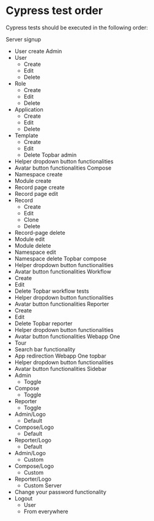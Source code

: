 # Cypress test order

Cypress tests should be executed in the following order:

Server signup
  - User create
Admin
  - User
    - Create
    - Edit
    - Delete
  - Role
    - Create
    - Edit
    - Delete
  - Application
    - Create
    - Edit
    - Delete
  - Template
    - Create
    - Edit
    - Delete
Topbar admin
  - Helper dropdown button functionalities
  - Avatar button functionalities
Compose
  - Namespace create
  - Module create
  - Record page create
  - Record page edit
  - Record
    - Create
    - Edit
    - Clone
    - Delete
  - Record-page delete
  - Module edit
  - Module delete
  - Namespace edit
  - Namespace delete
Topbar compose
  - Helper dropdown button functionalities
  - Avatar button functionalities
Workflow
  - Create
  - Edit
  - Delete
Topbar workflow tests
  - Helper dropdown button functionalities
  - Avatar button functionalities
Reporter
  - Create
  - Edit
  - Delete
Topbar reporter
  - Helper dropdown button functionalities
  - Avatar button functionalities
Webapp One
  - Tour
  - Search bar functionality
  - App redirection
Webapp One topbar
  - Helper dropdown button functionalities
  - Avatar button functionalities
Sidebar
  - Admin
    - Toggle
  - Compose
    - Toggle
  - Reporter
    - Toggle
  - Admin/Logo
    - Default
  - Compose/Logo
    - Default
  - Reporter/Logo
    - Default
  - Admin/Logo
    - Custom
  - Compose/Logo
    - Custom
  - Reporter/Logo
    - Custom
Server
  - Change your password functionality
  - Logout
    - User
    - From everywhere
